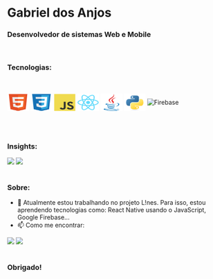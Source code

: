 # Gabriel dos Anjos
### Desenvolvedor de sistemas Web e Mobile

<br>

### Tecnologias:

<br>

<div style="display: inline_block"><br>
  <img align="center" alt="HTML" height="40" width="50" src="https://raw.githubusercontent.com/devicons/devicon/master/icons/html5/html5-original.svg">
  <img align="center" alt="CSS" height="40" width="50" src="https://raw.githubusercontent.com/devicons/devicon/master/icons/css3/css3-original.svg">
  <img align="center" alt="Js" height="40" width="50" src="https://raw.githubusercontent.com/devicons/devicon/master/icons/javascript/javascript-original.svg">
  <img align="center" alt="React-Native" height="40" width="50" src="https://raw.githubusercontent.com/devicons/devicon/master/icons/react/react-original.svg">
  <img align="center" alt="Java" height="40" width="50" src="https://raw.githubusercontent.com/devicons/devicon/master/icons/java/java-original.svg">
  <img align="center" alt="Python" height="40" width="50" src="https://raw.githubusercontent.com/devicons/devicon/master/icons/python/python-original.svg">
  <img align="center" alt="Firebase" height="40" width="50" src="https://cdn.jsdelivr.net/gh/devicons/devicon@latest/icons/firebase/firebase-original.svg" />       
</div>

<br><br>
  
### Insights:

<div>
   <a href="https://beacons.ai/anjosgabriel"></a>
   <img height="180em" src="https://github-readme-stats.vercel.app/api?username=anjosgabriel&show_icons=true&theme=merko&include_all_commits=true&count_private=true"/>
    <img height="180em" src="https://github-readme-stats.vercel.app/api/top-langs/?username=anjosgabriel&layout=donut&langs_count=16&theme=merko"/>
</div>

<br>

### Sobre:

- 🔭 Atualmente estou trabalhando no projeto L!nes. Para isso, estou aprendendo tecnologias como: React Native usando o JavaScript, Google Firebase...
- 📫 Como me encontrar:
  <br>
  
<div> 
 <a href="https://www.linkedin.com/in/anjosgabriel/" target="_blank"><img src="https://img.shields.io/badge/-LinkedIn-%230077B5?style=for-the-badge&logo=linkedin&logoColor=white" target="_blank"></a>
 <a href = "mailto:anjosgabriel86@gmail.com"><img src="https://img.shields.io/badge/-Gmail-%23333?style=for-the-badge&logo=gmail&logoColor=red" target="_blank"></a>
</div>

<br>

### Obrigado!

